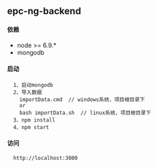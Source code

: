 ## epc-ng-backend
#### 依赖
- node >= 6.9.*
- mongodb
#### 启动
```
  1、启动mongodb
  2、导入数据
    importData.cmd  // windows系统，项目根目录下
    or
    bash importData.sh  // linux系统，项目根目录下
  3、npm install
  4、npm start
```
#### 访问
```
  http://localhost:3000
```